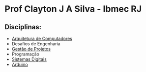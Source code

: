 # Prof Clayton J A Silva - Ibmec RJ

## Disciplinas:

* [Arquitetura de Computadores](arq.md)
* Desafios de Engenharia
* [Gestão de Projetos](pjto.md)
* Programação
* [Sistemas Digitais](sisdig.md)
* [Arduino](arduino.md)
